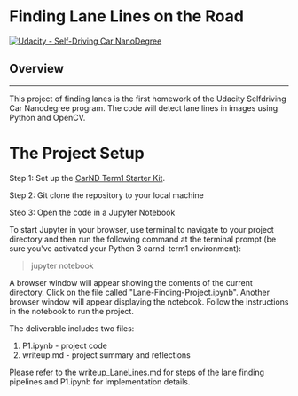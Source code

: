 
# Finding Lane Lines on the Road
[![Udacity - Self-Driving Car NanoDegree](https://s3.amazonaws.com/udacity-sdc/github/shield-carnd.svg)](http://www.udacity.com/drive)

## Overview
---

This project of finding lanes is the first homework of the Udacity Selfdriving Car Nanodegree program. The code will detect lane lines in images using Python and OpenCV.  


# The Project Setup
Step 1: Set up the [CarND Term1 Starter Kit](https://github.com/udacity/CarND-Term1-Starter-Kit/blob/master/README.md).

Step 2: Git clone the repository to your local machine

Steo 3: Open the code in a Jupyter Notebook

To start Jupyter in your browser, use terminal to navigate to your project directory and then run the following command at the terminal prompt (be sure you've activated your Python 3 carnd-term1 environment):

> jupyter notebook

A browser window will appear showing the contents of the current directory. Click on the file called "Lane-Finding-Project.ipynb". Another browser window will appear displaying the notebook. Follow the instructions in the notebook to run the project.

The deliverable includes two files:
1. P1.ipynb - project code
2. writeup.md - project summary and reflections

Please refer to the writeup_LaneLines.md for steps of the lane finding pipelines and P1.ipynb for implementation details.



